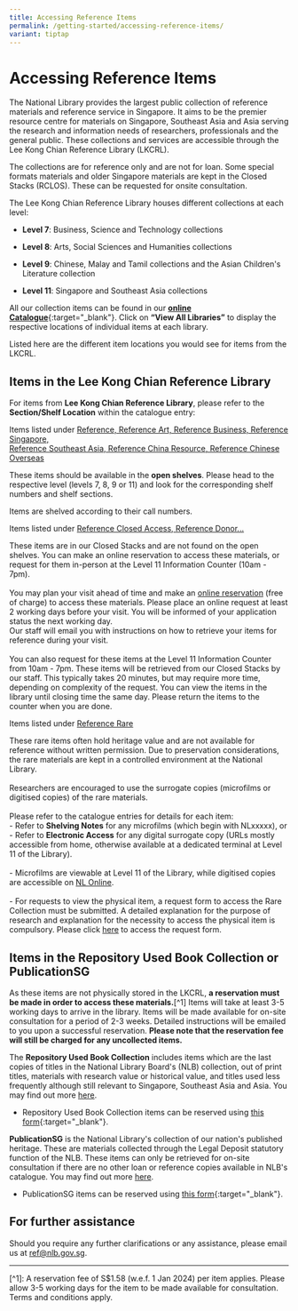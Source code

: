 ```yaml
---
title: Accessing Reference Items
permalink: /getting-started/accessing-reference-items/
variant: tiptap
---
```

<h1><strong>Accessing Reference Items</strong></h1>
<p>The National Library provides the largest public collection of reference
materials and reference service in Singapore. It aims to be the premier
resource centre for materials on Singapore, Southeast Asia and Asia serving
the research and information needs of researchers, professionals and the
general public. These collections and services are accessible through the
Lee Kong Chian Reference Library (LKCRL).</p>
<p>The collections are for reference only and are not for loan. Some special
formats materials and older Singapore materials are kept in the Closed
Stacks (RCLOS). These can be requested for onsite consultation.</p>
<p>The Lee Kong Chian Reference Library houses different collections at each
level:</p>
<ul data-tight="true" class="tight">
<li>
<p><strong>Level 7</strong>: Business, Science and Technology collections</p>
</li>
<li>
<p><strong>Level 8</strong>: Arts, Social Sciences and Humanities collections</p>
</li>
<li>
<p><strong>Level 9</strong>: Chinese, Malay and Tamil collections and the
Asian Children's Literature collection</p>
</li>
<li>
<p><strong>Level 11</strong>: Singapore and Southeast Asia collections</p>
</li>
</ul>
<p>All our collection items can be found in our <strong><a href="https://catalogue.nlb.gov.sg" rel="noopener noreferrer nofollow" target="_blank">online Catalogue</a></strong>{:target="_blank"}.
Click on&nbsp;<strong>“View All Libraries”</strong> to display the respective
locations of individual items at each library.</p>
<p>Listed here are the different item locations you would see for items from
the LKCRL.</p>
<h2>Items in the Lee Kong Chian Reference Library</h2>
<p>For items from <strong>Lee Kong Chian Reference Library</strong>, please
refer to the <strong>Section/Shelf Location</strong> within the catalogue
entry:</p>
<p>Items listed under <u>Reference, Reference Art, Reference Business, Reference Singapore,<br>Reference Southeast Asia, Reference China Resource, Reference Chinese Overseas</u>
</p>
<p>These items should be available in the <strong>open shelves</strong>. Please
head to the respective level (levels 7, 8, 9 or 11) and look for the corresponding
shelf numbers and shelf sections.</p>
<p>Items are shelved according to their call numbers.</p>
<p>Items listed under <u>Reference Closed Access, Reference Donor...</u>
</p>
<p>These items are in our Closed Stacks and are not found on the open shelves.
You can make an online reservation to access these materials, or request
for them in-person at the Level 11 Information Counter (10am - 7pm).
<br>
<br>You may plan your visit ahead of time and make an <a href="https://go.gov.sg/nlb-rclos-form" rel="noopener noreferrer nofollow" target="_blank">online reservation</a> (free of
charge) to access these materials. Please place an online request at least
2 working days before your visit. You will be informed of your application
status the next working day.
<br>Our staff will email you with instructions on how to retrieve your items
for reference during your visit.
<br>
<br>You can also request for these items at the Level 11 Information Counter
from 10am - 7pm. These items will be retrieved from our Closed Stacks by
our staff. This typically takes 20 minutes, but may require more time,
depending on complexity of the request. You can view the items in the library
until closing time the same day. Please return the items to the counter
when you are done.</p>
<p>Items listed under <u>Reference Rare</u>
</p>
<p>These rare items often hold heritage value and are not available for reference
without written permission. Due to preservation considerations, the rare
materials are kept in a controlled environment at the National Library.
<br>
<br>Researchers are encouraged to use the surrogate copies (microfilms or
digitised copies) of the rare materials.
<br>
<br>Please refer to the catalogue entries for details for each item:
<br>- Refer to <strong>Shelving Notes</strong> for any microfilms (which begin
with NLxxxxx), or
<br>- Refer to <strong>Electronic Access</strong> for any digital surrogate
copy (URLs mostly accessible from home, otherwise available at a dedicated
terminal at Level 11 of the Library).
<br>
<br>- Microfilms are viewable at Level 11 of the Library, while digitised
copies are accessible on <a href="https://www.nlb.gov.sg/main/nlonline" rel="noopener noreferrer nofollow" target="_blank">NL Online</a>.
<br>
<br>- For requests to view the physical item, a request form to access the
Rare Collection must be submitted. A detailed explanation for the purpose
of research and explanation for the necessity to access the physical item
is compulsory. Please click <a href="https://form.gov.sg/611c69af928b860012c23309" rel="noopener noreferrer nofollow" target="_blank">here</a> to access the
request form.</p>
<h2>Items in the Repository Used Book Collection or PublicationSG</h2>
<p>As these items are not physically stored in the LKCRL, <strong>a reservation must be made in order to access these materials.</strong>[^1]
Items will take at least 3-5 working days to arrive in the library. Items
will be made available for on-site consultation for a period of 2-3 weeks.
Detailed instructions will be emailed to you upon a successful reservation. <strong>Please note that the reservation fee will still be charged for any uncollected items.</strong>
</p>
<p>The <strong>Repository Used Book Collection</strong> includes items which
are the last copies of titles in the National Library Board's (NLB) collection,
out of print titles, materials with research value or historical value,
and titles used less frequently although still relevant to Singapore, Southeast
Asia and Asia. You may find out more <a href="https://www.nlb.gov.sg/main/services/reference-and-research-services/repository-used-materials" rel="noopener noreferrer nofollow" target="_blank">here</a>.</p>
<ul data-tight="true" class="tight">
<li>
<p>Repository Used Book Collection items can be reserved using <a href="https://go.gov.sg/nlb-rur-form" rel="noopener noreferrer nofollow" target="_blank">this form</a>{:target="_blank"}.</p>
</li>
</ul>
<p><strong>PublicationSG</strong> is the National Library's collection of
our nation's published heritage. These are materials collected through
the Legal Deposit statutory function of the NLB. These items can only be
retrieved for on-site consultation if there are no other loan or reference
copies available in NLB's catalogue. You may find out more <a href="https://www.nlb.gov.sg/main/services/Reference-and-Research-Services/PublicationSG" rel="noopener noreferrer nofollow" target="_blank">here</a>.</p>
<ul data-tight="true" class="tight">
<li>
<p>PublicationSG items can be reserved using <a href="https://go.gov.sg/nlb-pubsg-form" rel="noopener noreferrer nofollow" target="_blank">this form</a>{:target="_blank"}.</p>
</li>
</ul>
<h2>For further assistance</h2>
<p>Should you require any further clarifications or any assistance, please
email us at <a href="mailto:ref@nlb.gov.sg" rel="noopener noreferrer nofollow" target="_blank">ref@nlb.gov.sg</a>.</p>
<hr>
<p>[^1]: A reservation fee of S$1.58 (w.e.f. 1 Jan 2024) per item applies.
Please allow 3-5 working days for the item to be made available for consultation.
Terms and conditions apply.</p>